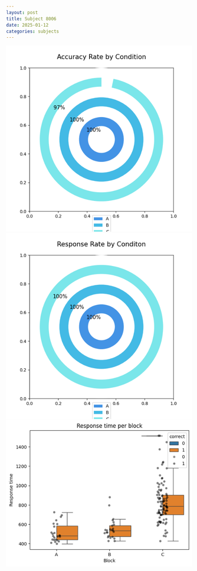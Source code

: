 ```yaml
---
layout: post
title: Subject 8006
date: 2025-01-12
categories: subjects
---
```


![](data/8006/run-18/8006_accuracy_rate.png)
![](data/8006/run-18/8006_response_rate.png)
![](data/8006/run-18/8006_rt.png)
